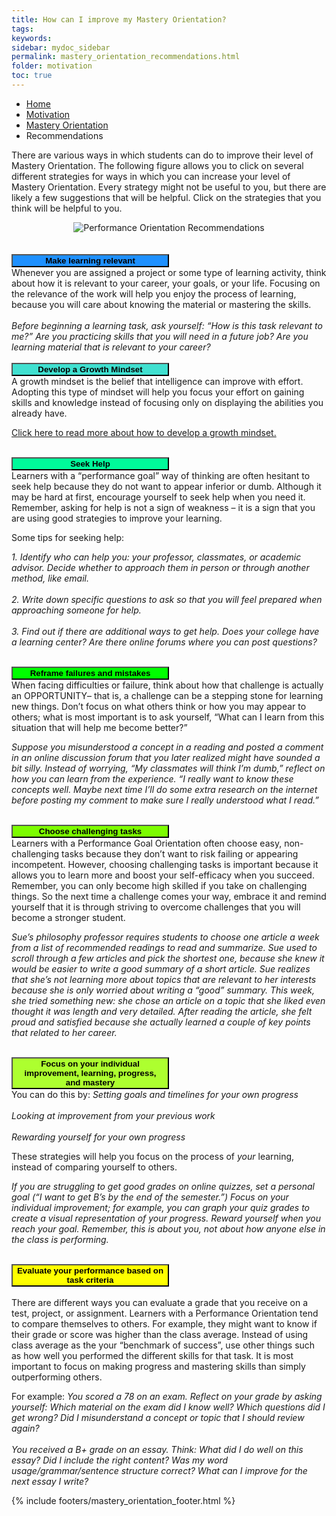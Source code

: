 ```yaml
---
title: How can I improve my Mastery Orientation?
tags: 
keywords: 
sidebar: mydoc_sidebar
permalink: mastery_orientation_recommendations.html
folder: motivation
toc: true
---
```


<ul class="breadcrumb">
    <li><a href="index.html">Home</a></li>
    <li><a href="motivation.html">Motivation</a></li>
    <li><a href="mastery_orientation.html">Mastery Orientation</a></li>
    <li class="active">Recommendations</li>
</ul>



There are various ways in which students can do to improve their level of Mastery Orientation. The following figure allows you to click on several different strategies for ways in which you can increase your level of Mastery Orientation. Every strategy might not be useful to you, but there are likely a few suggestions that will be helpful. Click on the strategies that you think will be helpful to you. 


<center><img src='images/performance_orientation_recommendations.png' alt='Performance Orientation Recommendations' /></center>

<br>
<br>
<button data-toggle="collapse" data-target="make" style="background-color:DodgerBlue; width:50%"><b>Make learning relevant</b></button>

<div id="make" class="collapse">
Whenever you are assigned a project or some type of learning activity, think about how it is relevant to your career, your goals, or your life. Focusing on the relevance of the work will help you enjoy the process of learning, because you will care about knowing the material or mastering the skills.
<br>
<br>
<i>Before beginning a learning task, ask yourself: “How is this task relevant to me?”  Are you practicing skills that you will need in a future job? Are you learning material that is relevant to your career?</i>
<br>
</div>

<br>
<button data-toggle="collapse" data-target="#develop" style="background-color:Turquoise; width:50%"><b>Develop a Growth Mindset</b></button>

<div id="develop" class="collapse">
A growth mindset is the belief that intelligence can improve with effort. Adopting this type of mindset will help you focus your effort on gaining skills and knowledge instead of focusing only on displaying the abilities you already have.

[Click here to read more about how to develop a growth mindset.](mindset.html)
<br>
</div>

<br>
<button data-toggle="collapse" data-target="#seek" style="background-color:MediumSpringGreen; width:50%"><b>Seek Help</b></button>

<div id="seek" class="collapse">
Learners with a “performance goal” way of thinking are often hesitant to seek help because they do not want to appear inferior or dumb. Although it may be hard at first, encourage yourself to seek help when you need it. Remember, asking for help is not a sign of weakness – it is a sign that you are using good strategies to improve your learning.

Some tips for seeking help:

<i>1.  Identify who can help you: your professor, classmates, or academic advisor. Decide whether to approach them in person or through another method, like email.</i>
<br>
<br>
<i>2.  Write down specific questions to ask so that you will feel prepared when approaching someone for help.</i>
<br>
<br>
<i>3.  Find out if there are additional ways to get help. Does your college have a learning center? Are there online forums where you can post questions?</i>
<br>
</div>

<br>
<button data-toggle="collapse" data-target="#reframe" style="background-color:Lime; width:50%"><b>Reframe failures and mistakes</b></button>

<div id="reframe" class="collapse">
When facing difficulties or failure, think about how that challenge is actually an OPPORTUNITY– that is, a challenge can be a stepping stone for learning new things. Don’t focus on what others think or how you may appear to others; what is most important is to ask yourself, “What can I learn from this situation that will help me become better?” 

<i>Suppose you misunderstood a concept in a reading and posted a comment in an online discussion forum that you later realized might have sounded a bit silly. Instead of worrying, “My classmates will think I’m dumb,” reflect on how you can learn from the experience. “I really want to know these concepts well. Maybe next time I’ll do some extra research on the internet before posting my comment to make sure I really understood what I read.”</i>
<br>
</div>

<br>
<button data-toggle="collapse" data-target="#choose" style="background-color:LawnGreen; width:50%"><b>Choose challenging tasks</b></button>

<div id="choose" class="collapse">
Learners with a Performance Goal Orientation often choose easy, non-challenging tasks because they don’t want to risk failing or appearing incompetent. However, choosing challenging tasks is important because it allows you to learn more and boost your self-efficacy when you succeed. Remember, you can only become high skilled if you take on challenging things. So the next time a challenge comes your way, embrace it and remind yourself that it is through striving to overcome challenges that you will become a stronger student.

<i>Sue’s philosophy professor requires students to choose one article a week from a list of recommended readings to read and summarize. Sue used to scroll through a few articles and pick the shortest one, because she knew it would be easier to write a good summary of a short article. Sue realizes that she’s not learning more about topics that are relevant to her interests because she is only worried about writing a “good” summary. This week, she tried something new: she chose an article on a topic that she liked even thought it was length and very detailed. After reading the article, she felt proud and satisfied because she actually learned a couple of key points that related to her career.</i>
<br>
</div>

<br>
<button data-toggle="collapse" data-target="#focus" style="background-color:GreenYellow; width:50%"><b>Focus on your individual improvement, learning, progress, and mastery</b></button>

<div id="focus" class="collapse">
You can do this by:
<i>Setting goals and timelines for your own progress</i>
<br>
<br>
<i>Looking at improvement from your previous work</i>
<br>
<br>
<i>Rewarding yourself for your own progress</i>

These strategies will help you focus on the process of *your* learning, instead of comparing yourself to others.

<i>If you are struggling to get good grades on online quizzes, set a personal goal (“I want to get B’s by the end of the semester.”) Focus on your individual improvement; for example, you can graph your quiz grades to create a visual representation of your progress. Reward yourself when you reach your goal. Remember, this is about you, not about how anyone else in the class is performing.</i>
<br>
</div>

<br>
<button data-toggle="collapse" data-target="#evaluate" style="background-color:Yellow; width:50%"><b>Evaluate your performance based on task criteria</b></button>

<div id="evaluate" class="collapse">
<br>
There are different ways you can evaluate a grade that you receive on a test, project, or assignment. Learners with a Performance Orientation tend to compare themselves to others. For example, they might want to know if their grade or score was higher than the class average. Instead of using class average as the your “benchmark of success”, use other things such as how well you performed the different skills for that task. It is most important to focus on making progress and mastering skills than simply outperforming others.

For example:
<i>*You scored a 78 on an exam. Reflect on your grade by asking yourself: Which material on the exam did I know well? Which questions did I get wrong? Did I misunderstand a concept or topic that I should review again?*</i>
<br>
<br>
<i>*You received a B+ grade on an essay. Think: What did I do well on this essay? Did I include the right content? Was my word usage/grammar/sentence structure correct? What can I improve for the next essay I write?*</i>

{% include footers/mastery_orientation_footer.html %}


